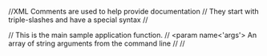 
//XML Comments are used to help provide documentation 
// They start with triple-slashes and have a special syntax 
// <summary> 
// This is the main sample application function.
// <param name<'args'> An array of string arguments from the command line</param> 
//<returns> 
// </returns> 